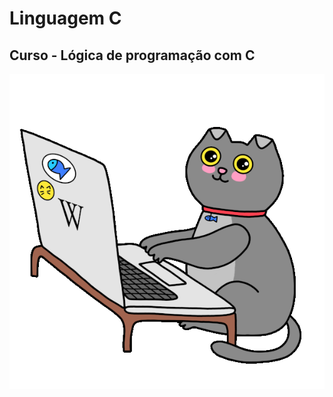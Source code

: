 # Linguagem C  
## Curso - Lógica de programação com C

![gatinho](https://github.com/camily-cs/linguagemC/blob/main/gif%20do%20gatinho.gif)
